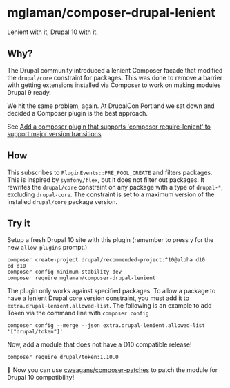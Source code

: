 # mglaman/composer-drupal-lenient

Lenient with it, Drupal 10 with it.

## Why?

The Drupal community introduced a lenient Composer facade that modified the `drupal/core` constraint for packages. This
was done to remove a barrier with getting extensions installed via Composer to work on making modules Drupal 9 ready.

We hit the same problem, again. At DrupalCon Portland we sat down and decided a Composer plugin is the best approach.

See [Add a composer plugin that supports 'composer require-lenient' to support major version transitions](https://www.drupal.org/project/drupal/issues/3267143)

## How

This subscribes to `PluginEvents::PRE_POOL_CREATE` and filters packages. This is inspired by `symfony/flex`, but it does
not filter out packages. It rewrites the `drupal/core` constraint on any package with a type of `drupal-*`,
excluding `drupal-core`. The constraint is set to a maximum version of the installed `drupal/core` package version.

## Try it

Setup a fresh Drupal 10 site with this plugin (remember to press `y` for the new `allow-plugins` prompt.)

```shell
composer create-project drupal/recommended-project:^10@alpha d10
cd d10
composer config minimum-stability dev
composer require mglaman/composer-drupal-lenient
```

The plugin only works against specified packages. To allow a package to have a lenient Drupal core version constraint,
you must add it to `extra.drupal-lenient.allowed-list`. The following is an example to add Token via the command line 
with `composer config`

```shell
composer config --merge --json extra.drupal-lenient.allowed-list '["drupal/token"]'
```

Now, add a module that does not have a D10 compatible release!

```shell
composer require drupal/token:1.10.0
```

🥳 Now you can use [cweagans/composer-patches](https://github.com/cweagans/composer-patches) to patch the module for Drupal 10 compatibility!
